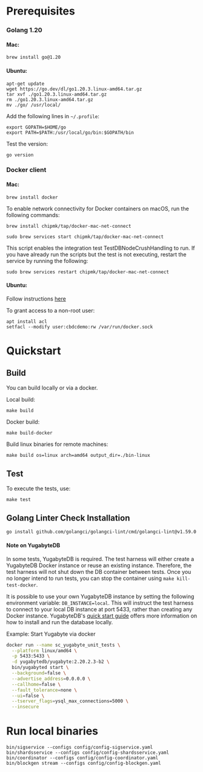 # Prerequisites

### Golang 1.20

#### Mac:

```shell
brew install go@1.20
```

#### Ubuntu:

```shell
apt-get update
wget https://go.dev/dl/go1.20.3.linux-amd64.tar.gz
tar xvf ./go1.20.3.linux-amd64.tar.gz
rm ./go1.20.3.linux-amd64.tar.gz
mv ./go/ /usr/local/
```

Add the following lines in `~/.profile`:

```shell
export GOPATH=$HOME/go
export PATH=$PATH:/usr/local/go/bin:$GOPATH/bin
```

Test the version:

```shell
go version
```

### Docker client

#### Mac:

```shell
brew install docker
```

To enable network connectivity for Docker containers on macOS, run the following commands:

```shell
brew install chipmk/tap/docker-mac-net-connect
```

```shell
sudo brew services start chipmk/tap/docker-mac-net-connect
```

This script enables the integration test TestDBNodeCrushHandling to run.
If you have already run the scripts but the test is not executing, restart the service by running the following:
```shell
sudo brew services restart chipmk/tap/docker-mac-net-connect
```


#### Ubuntu:

Follow instructions [here](https://docs.docker.com/engine/install/ubuntu/)

To grant access to a non-root user:

```shell
apt install acl
setfacl --modify user:cbdcdemo:rw /var/run/docker.sock
```

# Quickstart

## Build

You can build locally or via a docker.

Local build:

```shell
make build
```

Docker build:

```shell
make build-docker
```

Build linux binaries for remote machines:

```shell
make build os=linux arch=amd64 output_dir=./bin-linux
```

## Test

To execute the tests, use:

```shell
make test
```

## Golang Linter Check Installation

```shell
go install github.com/golangci/golangci-lint/cmd/golangci-lint@v1.59.0
```

#### Note on YugabyteDB

In some tests, YugabyteDB is required.
The test harness will either create a YugabyteDB Docker instance or reuse an existing instance.
Therefore, the test harness will not shut down the DB container between tests.
Once you no longer intend to run tests, you can stop the container using `make kill-test-docker`.

It is possible to use your own YugabyteDB instance by setting the following environment variable: `DB_INSTANCE=local`.
This will instruct the test harness to connect to your local DB instance at port 5433, rather than creating any Docker instance.
YugabyteDB's [quick start guide](https://docs.yugabyte.com/preview/quick-start/) offers more information on how to install and run the database locally.

Example: Start Yugabyte via docker

```bash
docker run --name sc_yugabyte_unit_tests \
  --platform linux/amd64 \
  -p 5433:5433 \
  -d yugabytedb/yugabyte:2.20.2.3-b2 \
  bin/yugabyted start \
  --background=false \
  --advertise_address=0.0.0.0 \
  --callhome=false \
  --fault_tolerance=none \
  --ui=false \
  --tserver_flags=ysql_max_connections=5000 \
  --insecure
```

# Run local binaries

```shell
bin/sigservice --configs config/config-sigservice.yaml
bin/shardsservice --configs config/config-shardsservice.yaml
bin/coordinator --configs config/config-coordinator.yaml
bin/blockgen stream --configs config/config-blockgen.yaml
```
